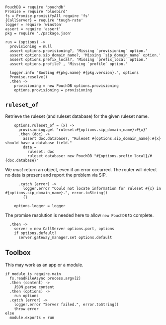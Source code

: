     PouchDB = require 'pouchdb'
    Promise = require 'bluebird'
    fs = Promise.promisifyAll require 'fs'
    {CallServer} = require 'tough-rate'
    logger = require 'winston'
    assert = require 'assert'
    pkg = require './package.json'

    run = (options) ->
      provisioning = null
      assert options.provisioning?, 'Missing `provisioning` option.'
      assert options.sip_domain_name?, 'Missing `sip_domain_name` option.'
      assert options.prefix_local?, 'Missing `prefix_local` option.'
      assert options.profile? , 'Missing `profile` option.'

      logger.info "Booting #{pkg.name} #{pkg.version}.", options
      Promise.resolve()
      .then ->
        provisioning = new PouchDB options.provisioning
        options.provisioning = provisioning

`ruleset_of`
------------

Retrieve the ruleset (and ruleset database) for the given ruleset name.

        options.ruleset_of = (x) ->
          provisioning.get "ruleset:#{options.sip_domain_name}:#{x}"
          .then (doc) ->
            assert doc.database?, "Ruleset #{options.sip_domain_name}:#{x} should have a database field."
            data =
              ruleset: doc
              ruleset_database: new PouchDB "#{options.prefix_local}/#{doc.database}"

We _must_ return an object, even if an error occurred. The router will detect no data is present and report the problem via SIP.

          .catch (error) ->
            logger.error "Could not locate information for ruleset #{x} in #{options.sip_domain_name}.", error.toString()
            {}

        options.logger = logger

The promise resolution is needed here to allow `new PouchDB` to complete.

      .then ->
        server = new CallServer options.port, options
        if options.default?
          server.gateway_manager.set options.default

Toolbox
-------

This may work as an app or a module.

    if module is require.main
      fs.readFileAsync process.argv[2]
      .then (content) ->
        JSON.parse content
      .then (options) ->
        run options
      .catch (error) ->
        logger.error "Server failed.", error.toString()
        throw error
    else
      module.exports = run
